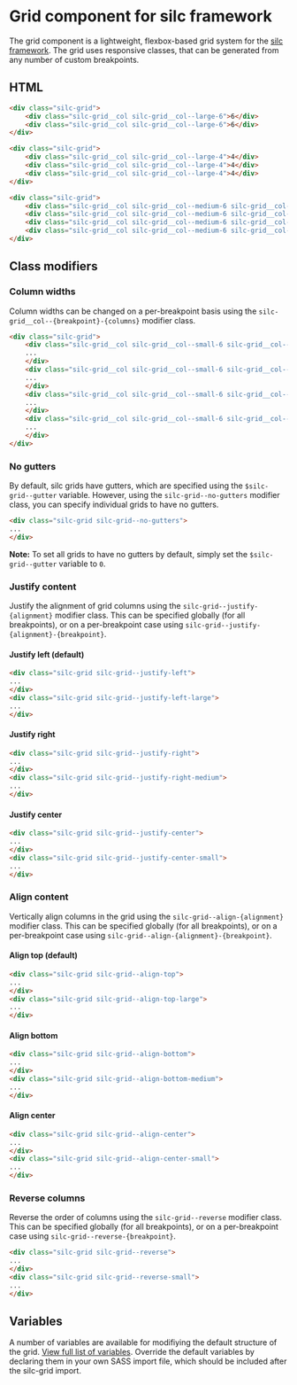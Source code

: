 # Grid component for silc framework
The grid component is a lightweight, flexbox-based grid system for the [silc framework](https://github.com/nickrigby/silc). The grid uses responsive classes, that can be generated from any number of custom breakpoints.

## HTML
```html
<div class="silc-grid">
    <div class="silc-grid__col silc-grid__col--large-6">6</div>
    <div class="silc-grid__col silc-grid__col--large-6">6</div>
</div>

<div class="silc-grid">
    <div class="silc-grid__col silc-grid__col--large-4">4</div>
    <div class="silc-grid__col silc-grid__col--large-4">4</div>
    <div class="silc-grid__col silc-grid__col--large-4">4</div>
</div>

<div class="silc-grid">
    <div class="silc-grid__col silc-grid__col--medium-6 silc-grid__col--large-3">3</div>
    <div class="silc-grid__col silc-grid__col--medium-6 silc-grid__col--large-3">3</div>
    <div class="silc-grid__col silc-grid__col--medium-6 silc-grid__col--large-3">3</div>
    <div class="silc-grid__col silc-grid__col--medium-6 silc-grid__col--large-3">3</div>
</div>
```

## Class modifiers

### Column widths
Column widths can be changed on a per-breakpoint basis using the `silc-grid__col--{breakpoint}-{columns}` modifier class.

```html
<div class="silc-grid">
    <div class="silc-grid__col silc-grid__col--small-6 silc-grid__col--medium-3">
    ...
    </div>
    <div class="silc-grid__col silc-grid__col--small-6 silc-grid__col--medium-3">
    ...
    </div>
    <div class="silc-grid__col silc-grid__col--small-6 silc-grid__col--medium-3">
    ...
    </div>
    <div class="silc-grid__col silc-grid__col--small-6 silc-grid__col--medium-3">
    ...
    </div>
</div>
```

### No gutters
By default, silc grids have gutters, which are specified using the `$silc-grid--gutter` variable. However, using the `silc-grid--no-gutters` modifier class, you can specify individual grids to have no gutters.

```html
<div class="silc-grid silc-grid--no-gutters">
...
</div>
```

__Note:__ To set all grids to have no gutters by default, simply set the `$silc-grid--gutter` variable to `0`.

###  Justify content
Justify the alignment of grid columns using the `silc-grid--justify-{alignment}` modifier class. This can be specified globally (for all breakpoints), or on a per-breakpoint case using `silc-grid--justify-{alignment}-{breakpoint}`.

#### Justify left (default)
```html
<div class="silc-grid silc-grid--justify-left">
...
</div>
<div class="silc-grid silc-grid--justify-left-large">
...
</div>
```

#### Justify right
```html
<div class="silc-grid silc-grid--justify-right">
...
</div>
<div class="silc-grid silc-grid--justify-right-medium">
...
</div>
```

#### Justify center
```html
<div class="silc-grid silc-grid--justify-center">
...
</div>
<div class="silc-grid silc-grid--justify-center-small">
...
</div>
```

### Align content
Vertically align columns in the grid using the `silc-grid--align-{alignment}` modifier class. This can be specified globally (for all breakpoints), or on a per-breakpoint case using `silc-grid--align-{alignment}-{breakpoint}`.

#### Align top (default)
```html
<div class="silc-grid silc-grid--align-top">
...
</div>
<div class="silc-grid silc-grid--align-top-large">
...
</div>
```

#### Align bottom
```html
<div class="silc-grid silc-grid--align-bottom">
...
</div>
<div class="silc-grid silc-grid--align-bottom-medium">
...
</div>
```

#### Align center
```html
<div class="silc-grid silc-grid--align-center">
...
</div>
<div class="silc-grid silc-grid--align-center-small">
...
</div>
```

### Reverse columns
Reverse the order of columns using the `silc-grid--reverse` modifier class. This can be specified globally (for all breakpoints), or on a per-breakpoint case using `silc-grid--reverse-{breakpoint}`.

```html
<div class="silc-grid silc-grid--reverse">
...
</div>
<div class="silc-grid silc-grid--reverse-small">
...
</div>
```

## Variables
A number of variables are available for modifiying the default structure of the grid. [View full list of variables](src/scss/_variables.scss). Override the default variables by declaring them in your own SASS import file, which should be included after the silc-grid import.
